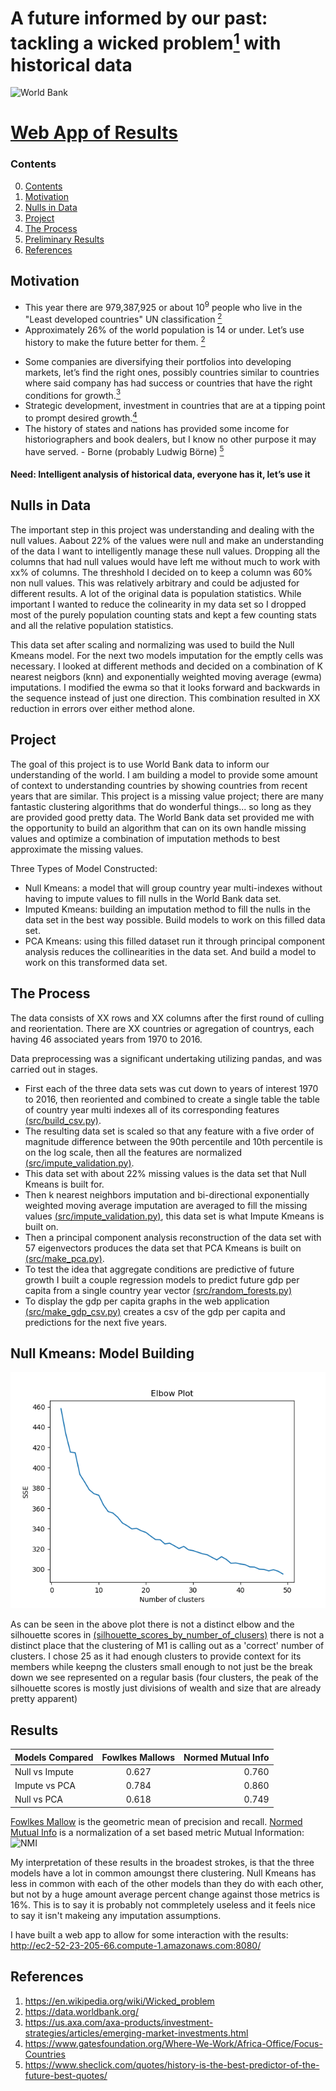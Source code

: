 # A future informed by our past: tackling a wicked problem[<sup>1</sup>](#references) with historical data
![World Bank](http://www.worldbank.org/content/dam/wbr/logo/logo-wb-header-en.svg)

# [Web App of Results](http://ec2-52-23-205-66.compute-1.amazonaws.com:8080/)

### Contents
0. [Contents](#contents)
1. [Motivation](#motivation)
2. [Nulls in Data](#nulls-in-data)
3. [Project](#project)
4. [The Process](#the-process)
5. [Preliminary Results](#preliminary-results)
6. [References](#references)
 
## Motivation
* This year there are 979,387,925 or about 10<sup>9</sup> people who live in the "Least developed countries" UN classification [<sup>2</sup>](#references)
* Approximately 26% of the world population is 14 or under.  Let’s use history to make the future better for them. [<sup>2</sup>](#references)
<!---
* As seen in _ the previous assumption of linear development, maybe being replaced with the need to understand aggregate conditions for development
-->
* Some companies are diversifying their portfolios into developing markets, let’s find the right ones, possibly countries similar to countries where said company has had success or countries that have the right conditions for growth.[<sup>3</sup>](#references)
* Strategic development, investment in countries that are at a tipping point to prompt desired growth.[<sup>4</sup>](#references)
* The history of states and nations has provided some income for historiographers and book dealers, but I know no other purpose it may have served. - Borne (probably Ludwig Börne) [<sup>5</sup>](#references)

#### Need: Intelligent analysis of historical data, everyone has it, let’s use it

## Nulls in Data
<!---
Ghost in the Data
-->
The important step in this project was understanding and dealing with the null values.  Aabout 22% of the values were null and make an understanding of the data I want to intelligently manage these null values.  Dropping all the columns that had null values would have left me without much to work with xx% of columns.  The threshhold I decided on to keep a column was 60% non null values.  This was relatively arbitrary and could be adjusted for different results.  A lot of the original data is population statistics.  While important I wanted to reduce the colinearity in my data set so I dropped most of the purely population counting stats and kept a few counting stats and all the relative population statistics.

This data set after scaling and normalizing was used to build the Null Kmeans model.  For the next two models imputation for the emptly cells was necessary.  I looked at different methods and decided on a combination of K nearest neigbors (knn) and exponentially weighted moving average (ewma) imputations.  I modified the ewma so that it looks forward and backwards in the sequence instead of just one direction.  This combination resulted in XX reduction in errors over either method alone.

## Project
The goal of this project is to use World Bank data to inform our understanding of the world.  I am building a model to provide some amount of context to understanding countries by showing countries from recent years that are similar.  This project is a missing value project; there are many fantastic clustering algorithms that do wonderful things... so long as they are provided good pretty data.  The World Bank data set provided me with the opportunity to build an algorithm that can on its own handle missing values and optimize a combination of imputation methods to best approximate the missing values.

Three Types of Model Constructed:
* Null Kmeans: a model that will group country year multi-indexes without having to impute values to fill nulls in the World Bank data set.
* Imputed Kmeans: building an imputation method to fill the nulls in the data set in the best way possible. Build models to work on this filled data set.
* PCA Kmeans: using this filled dataset run it through principal component analysis reduces the collinearities in the data set.  And build a model to work on this transformed data set.

## The Process
<!---
Trust the Process
-->
The data consists of XX rows and XX columns after the first round of culling and reorientation. There are XX countries or agregation of countrys, each having 46 associated years from 1970 to 2016.  

Data preprocessing was a significant undertaking utilizing pandas, and was carried out in stages.  
* First each of the three data sets was cut down to years of interest 1970 to 2016, then reoriented  and combined to create a single table the table of country year multi indexes all of its corresponding features [(src/build_csv.py)](https://github.com/jakebobu/world-bank/blob/master/src/build_csv.py).  
* The resulting data set is scaled so that any feature with a five order of magnitude difference between the 90th percentile and 10th percentile is on the log scale, then all the features are normalized [(src/impute_validation.py)](https://github.com/jakebobu/world-bank/blob/master/src/impute_validation.py).  
* This data set with about 22% missing values is the data set that Null Kmeans is built for.  
* Then k nearest neighbors imputation and bi-directional exponentially weighted moving average imputation are averaged to fill the missing values [(src/impute_validation.py)](https://github.com/jakebobu/world-bank/blob/master/src/impute_validation.py), this data set is what Impute Kmeans is built on.
* Then a principal component analysis reconstruction of the data set with 57 eigenvectors produces the data set that PCA Kmeans is built on [(src/make_pca.py)](https://github.com/jakebobu/world-bank/blob/master/src/impute_validation.py).
* To test the idea that aggregate conditions are predictive of future growth I built a couple regression models to predict future gdp per capita from a single country year vector [(src/random_forests.py)](https://github.com/jakebobu/world-bank/blob/master/src/random_forests.py)
* To display the gdp per capita graphs in the web application [(src/make_gdp_csv.py)](https://github.com/jakebobu/world-bank/blob/master/src/make_gdp_csv.py) creates a csv of the gdp per capita and predictions for the next five years.

## Null Kmeans: Model Building
![Elbow Plot](https://github.com/jakebobu/world-bank/blob/master/outputs/final_elbow_plot.png)

As can be seen in the above plot there is not a distinct elbow and the silhouette scores in [(silhouette_scores_by_number_of_clusers)](https://github.com/jakebobu/world-bank/blob/master/outputs/silhouette_scores.csv) there is not a distinct place that the clustering of M1 is calling out as a 'correct' number of clusters.  I chose 25 as it had enough clusters to provide context for its members while keepng the clusters small enough to not just be the break down we see represented on a regular basis (four clusters, the peak of the silhouette scores is mostly just divisions of wealth and size that are already pretty apparent)

## Results

|Models Compared|Fowlkes Mallows|Normed Mutual Info|
| ------------- |:-------------:| ----------------:|
|Null vs Impute |0.627          |0.760             |
| Impute vs PCA |0.784          |0.860             |
|  Null vs PCA  |0.618          |0.749             |

[Fowlkes Mallow](http://wildfire.stat.ucla.edu/pdflibrary/fowlkes.pdf) is the geometric mean of precision and recall.
[Normed Mutual Info](http://scikit-learn.org/stable/modules/generated/sklearn.metrics.mutual_info_score.html) is a normalization of a set based metric Mutual Information:
![NMI](http://www.sciweavers.org/download/Tex2Img_1523556225.png)

My interpretation of these results in the broadest strokes, is that the three models have a lot in common amoungst there clustering.  Null Kmeans has less in common with each of the other models than they do with each other, but not by a huge amount average percent change against those metrics is 16%.  This is to say it is probably not commpletely useless and it feels nice to say it isn't makeing any imputation assumptions.

I have built a web app to allow for some interaction with the results: http://ec2-52-23-205-66.compute-1.amazonaws.com:8080/

## References
1. https://en.wikipedia.org/wiki/Wicked_problem
2. https://data.worldbank.org/
3. https://us.axa.com/axa-products/investment-strategies/articles/emerging-market-investments.html
4. https://www.gatesfoundation.org/Where-We-Work/Africa-Office/Focus-Countries
5. https://www.sheclick.com/quotes/history-is-the-best-predictor-of-the-future-best-quotes/


